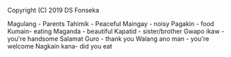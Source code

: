 
Copyright (C) 2019 DS Fonseka


Magulang - Parents
Tahimik - Peaceful
Maingay - noisy
Pagakin - food
Kumain- eating
Maganda - beautiful
Kapatid - sister/brother
Gwapo ikaw - you're handsome
Salamat Guro - thank you
Walang ano man - you're welcome
Nagkain kana- did you eat